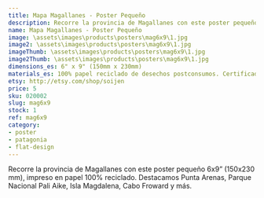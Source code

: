 ```yaml
---
title: Mapa Magallanes - Poster Pequeño
description: Recorre la provincia de Magallanes con este poster pequeño 6x9", impreso en papel 100% reciclado.
name: Mapa Magallanes - Poster Pequeño
image: \assets\images\products\posters\mag6x9\1.jpg
image2: \assets\images\products\posters\mag6x9\1.jpg
imageThumb: \assets\images\products\posters\mag6x9\1.jpg
image2Thumb: \assets\images\products\posters\mag6x9\1.jpg
dimensions_es: 6" x 9" (150mm x 230mm)
materials_es: 100% papel reciclado de desechos postconsumos. Certificado FSC.
etsy: http://etsy.com/shop/soijen
price: 5
sku: 020002
slug: mag6x9
stock: 1
ref: mag6x9
category:
- poster
- patagonia
- flat-design
---
```

Recorre la provincia de Magallanes con este poster pequeño 6x9” (150x230 mm), impreso en papel 100% reciclado. Destacamos Punta Arenas, Parque Nacional Pali Aike, Isla Magdalena, Cabo Froward y más.
